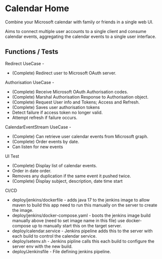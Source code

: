 # Calendar Home

Combine your Microsoft calendar with family or friends in a single web UI.

Aims to connect multiple user accounts to a single client and consume calendar events, aggregating the calendar events to a single user interface.

## Functions / Tests

Redirect UseCase - 

- (Complete) Redirect user to Microsoft OAuth server.

Authorisation UseCase -

- (Complete) Receive Microsoft OAuth Authorisation codes.
- (Complete) Marshal Authorisation Response to Authorisation object.
- (Complete) Request User info and Tokens; Access and Refresh.
- (Complete) Saves user authorisation tokens
- Detect failure if access token no longer valid.
- Attempt refresh if failure occurs.

CalendarEventStream UseCase -

- (Complete) Can retrieve user calendar events from Microsoft graph.
- (Complete) Order events by date.
- Can listen for new events

UI Test

- (Complete) Display list of calendar events.
- Order in date order.
- Removes any duplication if the same event it pushed twice.
- (Complete) Display subject, description, date time start

CI/CD

- deploy/jenkins/dockerfile - adds java 17 to the jenkins image to allow maven to build this app
	need to run this manually on the server to create the image.
- deploy/jenkins/docker-compose.yaml - boots the jenkins image build manually above (need to set image name in this file) use docker-compose up to manually start this on the target server.
- deploy/calendar.service - Jenkins pipeline adds this to the server with each build to control the calendar service.
- deploy/setenv.sh - Jenkins pipline calls this each build to configure the server env with the new build.
- deploy/Jenkinsfile - File defining jenkins pipeline.



